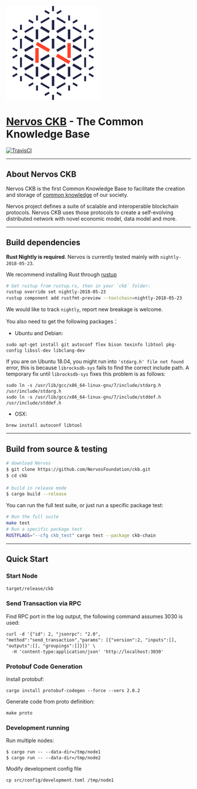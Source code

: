 <img src="https://raw.githubusercontent.com/poshboytl/tuchuang/master/nervos-logo-dark.png" width="256">

# [Nervos CKB](http://nervos.org) - The Common Knowledge Base

[![TravisCI](https://travis-ci.com/NervosFoundation/ckb.svg?token=y9uR6ygmT3geQaMJ4jpJ&branch=develop)](https://travis-ci.com/NervosFoundation/ckb)

---

## About Nervos CKB

Nervos CKB is the first Common Knowledge Base to facilitate the creation and storage of [common knowledge](<https://en.wikipedia.org/wiki/Common_knowledge_(logic)>) of our society.

Nervos project defines a suite of scalable and interoperable blockchain protocols. Nervos CKB uses those protocols to create a self-evolving distributed network with novel economic model, data model and more.

---

## Build dependencies

**Rust Nightly is required**. Nervos is currently tested mainly with `nightly-2018-05-23`.

We recommend installing Rust through [rustup](https://www.rustup.rs/)

```bash
# Get rustup from rustup.rs, then in your `ckb` folder:
rustup override set nightly-2018-05-23
rustup component add rustfmt-preview --toolchain=nightly-2018-05-23
```

We would like to track `nightly`, report new breakage is welcome.

You also need to get the following packages：

* Ubuntu and Debian:

```shell
sudo apt-get install git autoconf flex bison texinfo libtool pkg-config libssl-dev libclang-dev
```

If you are on Ubuntu 18.04, you might run into `'stdarg.h' file not found` error, this is because `librocksdb-sys` fails to find the correct include path. A temporary fix until `librocksdb-sys` fixes this problem is as follows:

```shell
sudo ln -s /usr/lib/gcc/x86_64-linux-gnu/7/include/stdarg.h /usr/include/stdarg.h
sudo ln -s /usr/lib/gcc/x86_64-linux-gnu/7/include/stddef.h /usr/include/stddef.h
```


* OSX:

```shell
brew install autoconf libtool
```

---

## Build from source & testing

```bash
# download Nervos
$ git clone https://github.com/NervosFoundation/ckb.git
$ cd ckb

# build in release mode
$ cargo build --release
```

You can run the full test suite, or just run a specific package test:
```bash
# Run the full suite
make test
# Run a specific package test
RUSTFLAGS="--cfg ckb_test" cargo test --package ckb-chain
```

---

## Quick Start

### Start Node

```shell
target/release/ckb
```

### Send Transaction via RPC

Find RPC port in the log output, the following command assumes 3030 is used:

```shell
curl -d '{"id": 2, "jsonrpc": "2.0", "method":"send_transaction","params": [{"version":2, "inputs":[], "outputs":[], "groupings":[]}]}' \
  -H 'content-type:application/json' 'http://localhost:3030'
```

### Protobuf Code Generation

Install protobuf:

```shell
cargo install protobuf-codegen --force --vers 2.0.2
```

Generate code from proto definition:

```shell
make proto
```

### Development running 

Run multiple nodes:

```shell
$ cargo run -- --data-dir=/tmp/node1
$ cargo run -- --data-dir=/tmp/node2
```

Modify development config file
```shell
cp src/config/development.toml /tmp/node1
```
